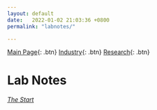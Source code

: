 ```yaml
---
layout: default
date:   2022-01-02 21:03:36 +0800
permalink: "labnotes/"

---
```


[Main Page](/){: .btn} [Industry](/industry){: .btn} [Research](/research){: .btn}



# Lab Notes
###### [The Start](/labnotes/theStart)
